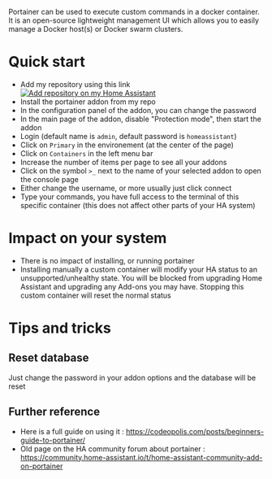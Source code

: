 Portainer can be used to execute custom commands in a docker container. It is an open-source lightweight management UI which allows you to
easily manage a Docker host(s) or Docker swarm clusters.

# Quick start
- Add my repository using this link
[![Add repository on my Home Assistant][repository-badge]][repository-url]
- Install the portainer addon from my repo
- In the configuration panel of the addon, you can change the password
- In the main page of the addon, disable "Protection mode", then start the addon
- Login (default name is `admin`, default password is `homeassistant`)
- Click on `Primary` in the environement (at the center of the page)
- Click on `Containers` in the left menu bar
- Increase the number of items per page to see all your addons
- Click on the symbol `>_` next to the name of your selected addon to open the console page
- Either change the username, or more usually just click connect
- Type your commands, you have full access to the terminal of this specific container (this does not affect other parts of your HA system)

# Impact on your system
- There is no impact of installing, or running portainer
- Installing manually a custom container will modify your HA status to an unsupported/unhealthy state. You will be blocked from upgrading Home Assistant and upgrading any Add-ons you may have. Stopping this custom container will reset the normal status

# Tips and tricks

## Reset database
Just change the password in your addon options and the database will be reset

## Further reference
- Here is a full guide on using it : https://codeopolis.com/posts/beginners-guide-to-portainer/
- Old page on the HA community forum about portainer : https://community.home-assistant.io/t/home-assistant-community-add-on-portainer

[repository-badge]: https://img.shields.io/badge/Add%20repository%20to%20my-Home%20Assistant-41BDF5?logo=home-assistant&style=for-the-badge
[repository-url]: https://my.home-assistant.io/redirect/supervisor_add_addon_repository/?repository_url=https%3A%2F%2Fgithub.com%2Falexbelgium%2Fhassio-addons

